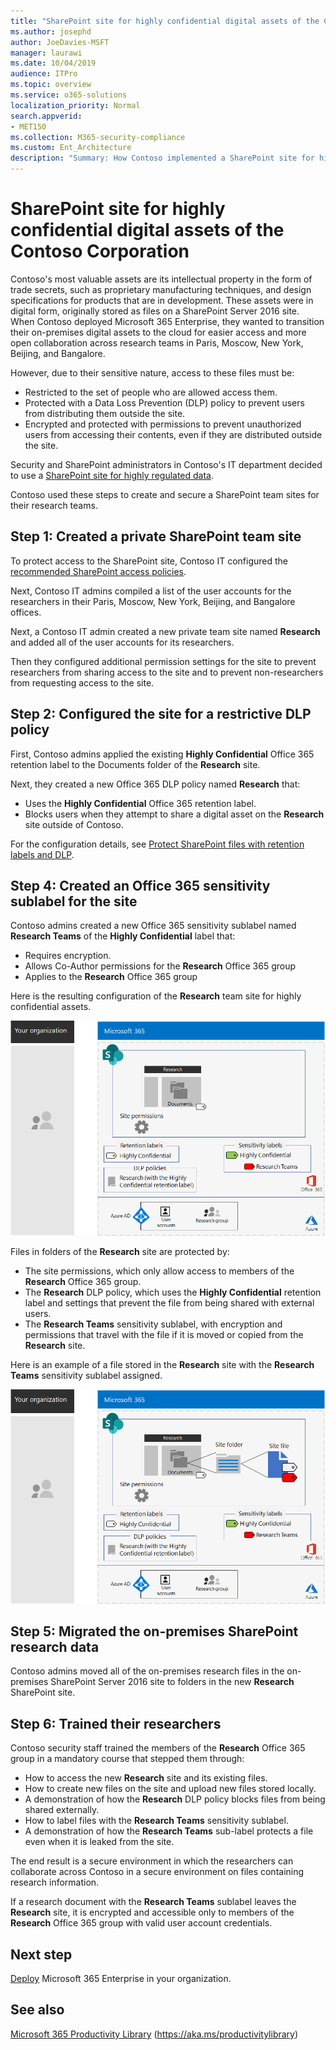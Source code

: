 ```yaml
---
title: "SharePoint site for highly confidential digital assets of the Contoso Corporation"
ms.author: josephd
author: JoeDavies-MSFT
manager: laurawi
ms.date: 10/04/2019
audience: ITPro
ms.topic: overview
ms.service: o365-solutions
localization_priority: Normal
search.appverid:
- MET150
ms.collection: M365-security-compliance
ms.custom: Ent_Architecture
description: "Summary: How Contoso implemented a SharePoint site for highly regulated data for easier collaboration between its research teams."
---
```


# SharePoint site for highly confidential digital assets of the Contoso Corporation

Contoso's most valuable assets are its intellectual property in the form of trade secrets, such as proprietary manufacturing techniques, and design specifications for products that are in development. These assets were in digital form, originally stored as files on a SharePoint Server 2016 site. When Contoso deployed Microsoft 365 Enterprise, they wanted to transition their on-premises digital assets to the cloud for easier access and more open collaboration across research teams in Paris, Moscow, New York, Beijing, and Bangalore. 
  
However, due to their sensitive nature, access to these files must be:

- Restricted to the set of people who are allowed access them. 
- Protected with a Data Loss Prevention (DLP) policy to prevent users from distributing them outside the site.
- Encrypted and protected with permissions to prevent unauthorized users from accessing their contents, even if they are distributed outside the site.

Security and SharePoint administrators in Contoso's IT department decided to use a [SharePoint site for highly regulated data](teams-sharepoint-online-sites-highly-regulated-data.md).
  
Contoso used these steps to create and secure a SharePoint team sites for their research teams.

## Step 1: Created a private SharePoint team site

To protect access to the SharePoint site, Contoso IT configured the [recommended SharePoint access policies](sharepoint-file-access-policies.md).

Next, Contoso IT admins compiled a list of the user accounts for the researchers in their Paris, Moscow, New York, Beijing, and Bangalore offices. 

Next, a Contoso IT admin created a new private team site named **Research** and added all of the user accounts for its researchers.

Then they configured additional permission settings for the site to prevent researchers from sharing access to the site and to prevent non-researchers from requesting access to the site.

## Step 2: Configured the site for a restrictive DLP policy

First, Contoso admins applied the existing **Highly Confidential** Office 365 retention label to the Documents folder of the **Research** site.

Next, they created a new Office 365 DLP policy named **Research** that:

- Uses the **Highly Confidential** Office 365 retention label. 
- Blocks users when they attempt to share a digital asset on the **Research** site outside of Contoso.

For the configuration details, see [Protect SharePoint files with retention labels and DLP](https://docs.microsoft.com/office365/enterprise/protect-sharepoint-online-files-with-office-365-labels-and-dlp).

## Step 4: Created an Office 365 sensitivity sublabel for the site

Contoso admins created a new Office 365 sensitivity sublabel named **Research Teams** of the **Highly Confidential** label that:

- Requires encryption.
- Allows Co-Author permissions for the **Research** Office 365 group
- Applies to the **Research** Office 365 group

Here is the resulting configuration of the **Research** team site for highly confidential assets.

![The resulting configuration of the Research team site for highly confidential assets](./media/contoso-sharepoint-online-site-for-highly-confidential-assets/final-config.png)

Files in folders of the **Research** site are protected by:

- The site permissions, which only allow access to members of the **Research** Office 365 group.
- The **Research** DLP policy, which uses the **Highly Confidential** retention label and settings that prevent the file from being shared with external users.
- The **Research Teams** sensitivity sublabel, with encryption and permissions that travel with the file if it is moved or copied from the **Research** site.

Here is an example of a file stored in the **Research** site with the **Research Teams** sensitivity sublabel assigned.

![The resulting configuration of the Research team site for highly confidential assets](./media/contoso-sharepoint-online-site-for-highly-confidential-assets/final-config-example-file.png)


## Step 5: Migrated the on-premises SharePoint research data

Contoso admins moved all of the on-premises research files in the on-premises SharePoint Server 2016 site to folders in the new **Research** SharePoint site.

## Step 6: Trained their researchers

Contoso security staff trained the members of the **Research** Office 365 group in a mandatory course that stepped them through:

- How to access the new **Research** site and its existing files.
- How to create new files on the site and upload new files stored locally.
- A demonstration of how the **Research** DLP policy blocks files from being shared externally.
- How to label files with the **Research Teams** sensitivity sublabel.
- A demonstration of how the **Research Teams** sub-label protects a file even when it is leaked from the site.

The end result is a secure environment in which the researchers can collaborate across Contoso in a secure environment on files containing research information. 

If a research document with the **Research Teams** sublabel leaves the **Research** site, it is encrypted and accessible only to members of the **Research** Office 365 group with valid user account credentials.

## Next step

[Deploy](deploy-microsoft-365-enterprise.md) Microsoft 365 Enterprise in your organization.

## See also

[Microsoft 365 Productivity Library](https://aka.ms/productivitylibrary) (https://aka.ms/productivitylibrary)
